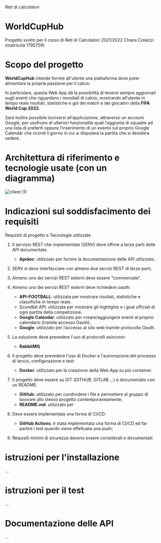 Reti di calcolatori

# WorldCupHub #
Progetto svolto per il corso di Reti di Calcolatori 2021/2022
Chiara Colaizzi (matricola 1795759)

# Scopo del progetto #
**WorldCupHub** intende fornire all'utente una piattaforma dove poter alimentare la propria passione per il calcio. 

In particolare, questa Web App dà la possibilità di tenersi sempre aggiornati sugli eventi che riguardano i mondiali di calcio, mostrando all’utente in tempo reale risultati, statistiche e gol dei match e dei giocatori della **FIFA World Cup 2022**.

Sarà inoltre possibile iscriversi all’applicazione, attraverso un account Google, per usufruire di ulteriori funzionalità quali l’aggiunta di squadre ad una lista di
preferiti oppure l’inserimento di un evento sul proprio Google Calendar che ricordi il giorno in cui si disputerà la partita che si desidera vedere.


# Architettura di riferimento e tecnologie usate (con un diagramma)
![client (1)](https://user-images.githubusercontent.com/49658009/176608526-d68aaf32-e7db-40bf-bb35-c78723df2438.png)

# Indicazioni sul soddisfacimento dei requisiti

Requisiti di progetto e Tecnologie utilizzate
1. Il servizio REST che implementate (SERV) deve offrire a terze parti delle API documentate.
    * **Apidoc**: utilizzato per fornire la documentazione delle API utilizzate;
2.	SERV si deve interfacciare con almeno due servizi REST di terze parti,
3.	Almeno uno dei servizi REST esterni deve essere “commerciale”,
4.	Almeno uno dei servizi REST esterni deve richiedere oauth:

    * **API-FOOTBALL**: utilizzata per mostrare risultati, statistiche e classifiche in tempo reale.
    *	ScoreBat API: utilizzata per mostrare gli highlights e i goal ufficiali di ogni partita della competizione.
    *	**Google Calendar**: utilizzato per creare/aggiungere eventi al proprio calendario (tramite accesso Oauth).
    *	**Google**: utilizzato per l’accesso al sito web tramite protocollo Oauth.

5.	La soluzione deve prevedere l'uso di protocolli asincroni:
    * **RabbitMQ**

6.	Il progetto deve prevedere l'uso di Docker e l'automazione del processo di lancio, configurazione e test:
    * **Docker**: utilizzato per la creazione della Web App su più container.

7.	Il progetto deve essere su GIT (GITHUB, GITLAB ...) e documentato con un README: 
    *	**GitHub**: utilizzato per condividere i file e permettere al gruppo di lavorare allo stesso progetto contemporaneamente;
    * **README.md**: utilizzato per 

8.	Deve essere implementata una forma di CI/CD:
    * **GitHub Actions**: è stata implementata una forma di CI/CD ed far partire i test quando viene effettuata una push;

9.	Requisiti minimi di sicurezza devono essere considerati e documentati:

# istruzioni per l'installazione
...

# istruzioni per il test
...

# Documentazione delle API
...
